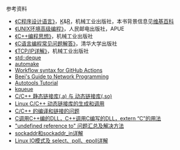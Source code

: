 参考资料

* [《C程序设计语言》](https://book.douban.com/subject/1139336/)，[K](https://zh.wikipedia.org/wiki/%E5%B8%83%E8%90%8A%E6%81%A9%C2%B7%E6%9F%AF%E6%9E%97%E6%BC%A2)&[R](https://zh.wikipedia.org/wiki/%E4%B8%B9%E5%B0%BC%E6%96%AF%C2%B7%E9%87%8C%E5%A5%87)，机械工业出版社，本书背景信息见[维基百科](https://zh.wikipedia.org/wiki/C%E7%A8%8B%E5%BA%8F%E8%AE%BE%E8%AE%A1%E8%AF%AD%E8%A8%80_(%E4%B9%A6))
* [《UNIX环境高级编程》](https://book.douban.com/subject/1788421/)，人民邮电出版社，APUE
* [《C++编程思想》](https://book.douban.com/subject/1101524/)，机械工业出版社
* [《C语言编程常见问题解答》](https://book.douban.com/subject/1247059/)，清华大学出版社
* [《TCP/IP详解》](https://book.douban.com/subject/1088054/)，机械工业出版社
* [std::deque](https://en.cppreference.com/w/cpp/container/deque)
* [automake](https://www.gnu.org/software/automake/manual/automake.html#true)
* [Workflow syntax for GitHub Actions](https://docs.github.com/en/actions/reference/workflow-syntax-for-github-actions#jobsjob_idstepsuses)
* [Beej's Guide to Network Programming](https://beej.us/guide/bgnet/html/)
* [Autotools Tutorial](https://www.lrde.epita.fr/~adl/autotools.html)
* [kqueue](https://www.freebsd.org/cgi/man.cgi?kqueue)
* [C/C++ 静态链接库(.a) 与 动态链接库(.so)](https://www.cnblogs.com/52php/p/5681711.html)
* [Linux C/C++ 动态链接库的生成和调用](https://blog.csdn.net/alex_bean/article/details/83792988)
* [C/C++ 的编译和链接的问题](https://zhuanlan.zhihu.com/p/26643194)
* [C调用C++编的DLL，C++调用C编写的DLL，extern “C”的用法](https://blog.csdn.net/life_is_too_hard/article/details/52137271)
* ["undefined reference to" 问题汇总及解决方法](https://segmentfault.com/a/1190000006049907)
* [sockaddr和sockaddr_in详解](https://blog.csdn.net/will130/article/details/53326740)
* [Linux IO模式及 select、poll、epoll详解](https://segmentfault.com/a/1190000003063859)